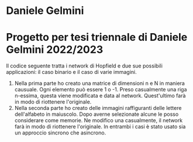 # Daniele Gelmini
# Progetto per tesi triennale di Daniele Gelmini 2022/2023
Il codice seguente tratta i network di Hopfield e due sue possibili applicazioni: il caso binario e il caso di varie immagini.
  1. Nella prima parte ho creato una matrice di dimensioni n e N in maniera causuale. Ogni elemento può essere 1 o -1. Preso casualmente una riga n-essima, questa viene modificata e data al network. Quest'ultimo farà in modo di riottenere l'originale. 
  2. Nella seconda parte ho creato delle immagini raffiguranti delle lettere dell'alfabeto in maiuscolo. Dopo averne selezionate alcune le posso considerare come memorie. Ne modifico una casualmente, il network farà in modo di riottenere l'originale.
In entrambi i casi è stato usato sia un approccio sincrono che asincrono.
